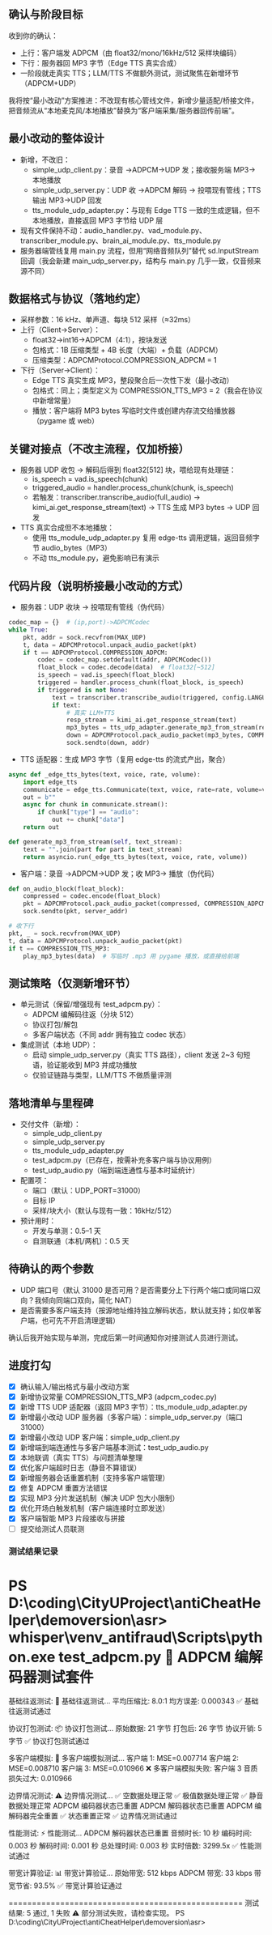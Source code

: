 ## 确认与阶段目标

收到你的确认：

- 上行：客户端发 ADPCM（由 float32/mono/16kHz/512 采样块编码）
- 下行：服务器回 MP3 字节（Edge TTS 真实合成）
- 一阶段就走真实 TTS；LLM/TTS 不做额外测试，测试聚焦在新增环节（ADPCM+UDP）

我将按“最小改动”方案推进：不改现有核心管线文件，新增少量适配/桥接文件，把音频流从“本地麦克风/本地播放”替换为“客户端采集/服务器回传前端”。

## 最小改动的整体设计

- 新增，不改旧：
  - simple_udp_client.py：录音 →ADPCM→UDP 发；接收服务端 MP3→ 本地播放
  - simple_udp_server.py：UDP 收 →ADPCM 解码 → 投喂现有管线；TTS 输出 MP3→UDP 回发
  - tts_module_udp_adapter.py：与现有 Edge TTS 一致的生成逻辑，但不本地播放，直接返回 MP3 字节给 UDP 层
- 现有文件保持不动：audio_handler.py、vad_module.py、transcriber_module.py、brain_ai_module.py、tts_module.py
- 服务器端管线复用 main.py 流程，但用“网络音频队列”替代 sd.InputStream 回调（我会新建 main_udp_server.py，结构与 main.py 几乎一致，仅音频来源不同）

## 数据格式与协议（落地约定）

- 采样参数：16 kHz、单声道、每块 512 采样（≈32ms）
- 上行（Client→Server）：
  - float32→int16→ADPCM（4:1），按块发送
  - 包格式：1B 压缩类型 + 4B 长度（大端）+ 负载（ADPCM）
  - 压缩类型：ADPCMProtocol.COMPRESSION_ADPCM = 1
- 下行（Server→Client）：
  - Edge TTS 真实生成 MP3，整段聚合后一次性下发（最小改动）
  - 包格式：同上；类型定义为 COMPRESSION_TTS_MP3 = 2（我会在协议中新增常量）
  - 播放：客户端将 MP3 bytes 写临时文件或创建内存流交给播放器（pygame 或 web）

## 关键对接点（不改主流程，仅加桥接）

- 服务器 UDP 收包 → 解码后得到 float32[512] 块，喂给现有处理链：
  - is_speech = vad.is_speech(chunk)
  - triggered_audio = handler.process_chunk(chunk, is_speech)
  - 若触发：transcriber.transcribe_audio(full_audio) → kimi_ai.get_response_stream(text) → TTS 生成 MP3 bytes → UDP 回发
- TTS 真实合成但不本地播放：
  - 使用 tts_module_udp_adapter.py 复用 edge-tts 调用逻辑，返回音频字节 audio_bytes（MP3）
  - 不动 tts_module.py，避免影响已有演示

## 代码片段（说明桥接最小改动的方式）

- 服务器：UDP 收块 → 投喂现有管线（伪代码）

```python path=server/pseudo.py mode=EXCERPT
codec_map = {}  # (ip,port)->ADPCMCodec
while True:
    pkt, addr = sock.recvfrom(MAX_UDP)
    t, data = ADPCMProtocol.unpack_audio_packet(pkt)
    if t == ADPCMProtocol.COMPRESSION_ADPCM:
        codec = codec_map.setdefault(addr, ADPCMCodec())
        float_block = codec.decode(data)  # float32[~512]
        is_speech = vad.is_speech(float_block)
        triggered = handler.process_chunk(float_block, is_speech)
        if triggered is not None:
            text = transcriber.transcribe_audio(triggered, config.LANGUAGE_CODE, initial_prompt)
            if text:
                # 真实 LLM+TTS
                resp_stream = kimi_ai.get_response_stream(text)
                mp3_bytes = tts_udp_adapter.generate_mp3_from_stream(resp_stream)
                down = ADPCMProtocol.pack_audio_packet(mp3_bytes, COMPRESSION_TTS_MP3)
                sock.sendto(down, addr)
```

- TTS 适配器：生成 MP3 字节（复用 edge-tts 的流式产出，聚合）

```python path=tts_module_udp_adapter.py mode=EXCERPT
async def _edge_tts_bytes(text, voice, rate, volume):
    import edge_tts
    communicate = edge_tts.Communicate(text, voice, rate=rate, volume=volume)
    out = b""
    async for chunk in communicate.stream():
        if chunk["type"] == "audio":
            out += chunk["data"]
    return out

def generate_mp3_from_stream(self, text_stream):
    text = "".join(part for part in text_stream)
    return asyncio.run(_edge_tts_bytes(text, voice, rate, volume))
```

- 客户端：录音 →ADPCM→UDP 发；收 MP3→ 播放（伪代码）

```python path=client/pseudo.py mode=EXCERPT
def on_audio_block(float_block):
    compressed = codec.encode(float_block)
    pkt = ADPCMProtocol.pack_audio_packet(compressed, COMPRESSION_ADPCM)
    sock.sendto(pkt, server_addr)

# 收下行
pkt, _ = sock.recvfrom(MAX_UDP)
t, data = ADPCMProtocol.unpack_audio_packet(pkt)
if t == COMPRESSION_TTS_MP3:
    play_mp3_bytes(data)  # 写临时 .mp3 用 pygame 播放，或直接给前端
```

## 测试策略（仅测新增环节）

- 单元测试（保留/增强现有 test_adpcm.py）：
  - ADPCM 编解码往返（分块 512）
  - 协议打包/解包
  - 多客户端状态（不同 addr 拥有独立 codec 状态）
- 集成测试（本地 UDP）：
  - 启动 simple_udp_server.py（真实 TTS 路径），client 发送 2~3 句短语，验证能收到 MP3 并成功播放
  - 仅验证链路与类型，LLM/TTS 不做质量评测

## 落地清单与里程碑

- 交付文件（新增）：
  - simple_udp_client.py
  - simple_udp_server.py
  - tts_module_udp_adapter.py
  - test_adpcm.py（已存在，按需补充多客户端与协议用例）
  - test_udp_audio.py（端到端连通性与基本时延统计）
- 配置项：
  - 端口（默认：UDP_PORT=31000）
  - 目标 IP
  - 采样/块大小（默认与现有一致：16kHz/512）
- 预计用时：
  - 开发与单测：0.5–1 天
  - 自测联通（本机/两机）：0.5 天

## 待确认的两个参数

- UDP 端口号（默认 31000 是否可用？是否需要分上下行两个端口或同端口双向？我倾向同端口双向，简化 NAT）
- 是否需要多客户端支持（按源地址维持独立解码状态，默认就支持；如仅单客户端，也可先不开启清理逻辑）

确认后我开始实现与单测，完成后第一时间通知你对接测试人员进行测试。

## 进度打勾

- [x] 确认输入/输出格式与最小改动方案
- [x] 新增协议常量 COMPRESSION_TTS_MP3 (adpcm_codec.py)
- [x] 新增 TTS UDP 适配器（返回 MP3 字节）：tts_module_udp_adapter.py
- [x] 新增最小改动 UDP 服务器（多客户端）：simple_udp_server.py（端口 31000）
- [x] 新增最小改动 UDP 客户端：simple_udp_client.py
- [x] 新增端到端连通性与多客户端基本测试：test_udp_audio.py
- [x] 本地联调（真实 TTS）与问题清单整理
- [x] 优化客户端超时日志（静音不算错误）
- [x] 新增服务器会话重置机制（支持多客户端管理）
- [x] 修复 ADPCM 重置方法错误
- [x] 实现 MP3 分片发送机制（解决 UDP 包大小限制）
- [x] 优化开场白触发机制（客户端连接时立即发送）
- [x] 客户端智能 MP3 片段接收与拼接
- [ ] 提交给测试人员联测

### 测试结果记录

PS D:\coding\CityUProject\antiCheatHelper\demoversion\asr> whisper\venv_antifraud\Scripts\python.exe test_adpcm.py
🧪 ADPCM 编解码器测试套件
==================================================

基础往返测试:
🔄 基础往返测试...
平均压缩比: 8.0:1
均方误差: 0.000343
✅ 基础往返测试通过

协议打包测试:
📦 协议打包测试...
原始数据: 21 字节
打包后: 26 字节
协议开销: 5 字节
✅ 协议打包测试通过

多客户端模拟:
👥 多客户端模拟测试...
客户端 1: MSE=0.007714
客户端 2: MSE=0.008710
客户端 3: MSE=0.010966
❌ 多客户端模拟失败: 客户端 3 音质损失过大: 0.010966

边界情况测试:
⚠️ 边界情况测试...
✅ 空数据处理正常
✅ 极值数据处理正常
✅ 静音数据处理正常
ADPCM 编码器状态已重置
ADPCM 解码器状态已重置
ADPCM 编解码器完全重置
✅ 状态重置正常
✅ 边界情况测试通过

性能测试:
⚡ 性能测试...
ADPCM 解码器状态已重置
音频时长: 10 秒
编码时间: 0.003 秒
解码时间: 0.001 秒
总处理时间: 0.003 秒
实时倍数: 3299.5x
✅ 性能测试通过

带宽计算验证:
📊 带宽计算验证...
原始带宽: 512 kbps
ADPCM 带宽: 33 kbps
带宽节省: 93.5%
✅ 带宽计算验证通过

==================================================
测试结果: 5 通过, 1 失败
⚠️ 部分测试失败，请检查实现。
PS D:\coding\CityUProject\antiCheatHelper\demoversion\asr>
